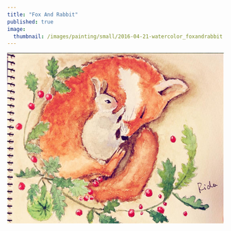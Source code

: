 ```yaml
---
title: "Fox And Rabbit"
published: true
image: 
  thumbnail: /images/painting/small/2016-04-21-watercolor_foxandrabbit.jpg
---
```

<img src="/images/painting/2016-04-21-watercolor_foxandrabbit.jpg">

